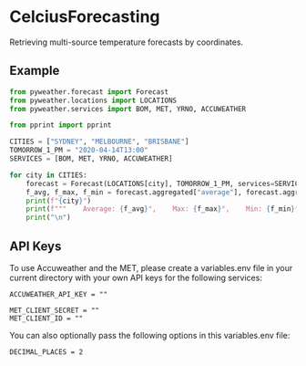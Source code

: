 # CelciusForecasting
 Retrieving multi-source temperature forecasts by coordinates.


## Example
```python
from pyweather.forecast import Forecast
from pyweather.locations import LOCATIONS
from pyweather.services import BOM, MET, YRNO, ACCUWEATHER

from pprint import pprint

CITIES = ["SYDNEY", "MELBOURNE", "BRISBANE"]
TOMORROW_1_PM = "2020-04-14T13:00"
SERVICES = [BOM, MET, YRNO, ACCUWEATHER]

for city in CITIES:
    forecast = Forecast(LOCATIONS[city], TOMORROW_1_PM, services=SERVICES)
    f_avg, f_max, f_min = forecast.aggregated["average"], forecast.aggregated["max"], forecast.aggregated["min"]
    print(f"{city}")
    print(f"""    Average: {f_avg}°,    Max: {f_max}°,    Min: {f_min}°""")
    print("\n")
```

## API Keys
 To use Accuweather and the MET, please create a variables.env file in your current directory with your own API keys for the following services:

```
ACCUWEATHER_API_KEY = ""

MET_CLIENT_SECRET = ""
MET_CLIENT_ID = ""
```

 You can also optionally pass the following options in this variables.env file:
```
DECIMAL_PLACES = 2
```